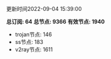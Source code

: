 更新时间2022-09-04 15:39:00

**总订阅: 64**
**总节点: 9366**
**有效节点: 1940**
- trojan节点: 146
- ss节点: 183
- v2ray节点: 1611
